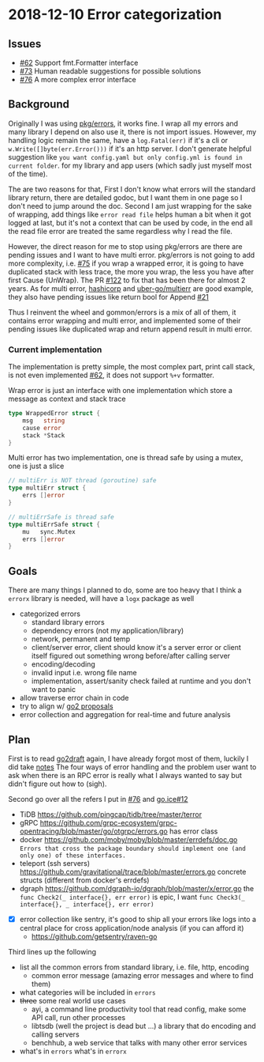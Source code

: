 # 2018-12-10 Error categorization

## Issues

- [#62](https://github.com/dyweb/gommon/issues/62) Support fmt.Formatter interface
- [#73](https://github.com/dyweb/gommon/issues/73) Human readable suggestions for possible solutions
- [#76](https://github.com/dyweb/gommon/issues/76) A more complex error interface

## Background

Originally I was using [pkg/errors](https://github.com/pkg/errors), it works fine.
I wrap all my errors and many library I depend on also use it, there is not import issues.
However, my handling logic remain the same, have a `log.Fatal(err)` if it's a cli
or `w.Write([]byte(err.Error()))` if it's an http server. 
I don't generate helpful suggestion like `you want config.yaml but only config.yml is found in current folder`.
for my library and app users (which sadly just myself most of the time).

The are two reasons for that, First I don't know what errors will the standard library return,
there are detailed godoc, but I want them in one page so I don't need to jump around the doc.
Second I am just wrapping for the sake of wrapping, add things like `error read file` helps
human a bit when it got logged at last, but it's not a context that can be used by code, 
in the end all the read file error are treated the same regardless why I read the file.

However, the direct reason for me to stop using pkg/errors are there are pending issues and 
I want to have multi error. pkg/errors is not going to add more complexity,
i.e. [#75](https://github.com/pkg/errors/issues/75) if you wrap a wrapped error, 
it is going to have duplicated stack with less trace, the more you wrap, the less you have after first Cause (UnWrap).
The PR [#122](https://github.com/pkg/errors/pull/122) to fix that has been there for almost 2 years.
As for multi error, [hashicorp](https://github.com/hashicorp/go-multierror) and [uber-go/multierr](https://github.com/uber-go/multierr)
are good example, they also have pending issues like return bool for Append [#21](https://github.com/uber-go/multierr/issues/21)

Thus I reinvent the wheel and gommon/errors is a mix of all of them, it contains error wrapping and multi error,
and implemented some of their pending issues like duplicated wrap and return append result in multi error.

<!-- the above section is quite messy ... might need to rewrite it ... -->

### Current implementation

The implementation is pretty simple, the most complex part, print call stack, is not even implemented [#62](https://github.com/dyweb/gommon/issues/62),
it does not support `%+v` formatter. 

Wrap error is just an interface with one implementation which store a message as context and stack trace

````go
type WrappedError struct {
	msg   string
	cause error
	stack *Stack
}
````

Multi error has two implementation, one is thread safe by using a mutex, one is just a slice

````go
// multiErr is NOT thread (goroutine) safe
type multiErr struct {
	errs []error
}

// multiErrSafe is thread safe
type multiErrSafe struct {
	mu   sync.Mutex
	errs []error
}
````

## Goals

There are many things I planned to do, some are too heavy that I think a `errorx` library is needed,
will have a `logx` package as well

- categorized errors
  - standard library errors
  - dependency errors (not my application/library)
  - network, permanent and temp
  - client/server error, client should know it's a server error or client itself figured out something wrong before/after calling server
  - encoding/decoding
  - invalid input i.e. wrong file name
  - implementation, assert/sanity check failed at runtime and you don't want to panic
- allow traverse error chain in code
- try to align w/ [go2 proposals](https://go.googlesource.com/proposal/+/master/design/go2draft.md)
- error collection and aggregation for real-time and future analysis

## Plan

First is to read [go2draft](https://go.googlesource.com/proposal/+/master/design/go2draft.md) again, 
I have already forgot most of them, luckily I did take [notes](https://github.com/at15/papers-i-read/commit/a44b13fd8e1bcc51135ebe128f391ebc674904c4)
The four ways of error handling and the problem user want to ask when there is an RPC error 
is really what I always wanted to say but didn't figure out how to (sigh).

Second go over all the refers I put in [#76](https://github.com/dyweb/gommon/issues/76) and [go.ice#12](https://github.com/dyweb/go.ice/issues/12)

- TiDB https://github.com/pingcap/tidb/tree/master/terror
- gRPC https://github.com/grpc-ecosystem/grpc-opentracing/blob/master/go/otgrpc/errors.go has error class
- docker https://github.com/moby/moby/blob/master/errdefs/doc.go `Errors that cross the package boundary should implement one (and only one) of these interfaces.`
- teleport (ssh servers) https://github.com/gravitational/trace/blob/master/errors.go concrete structs (different from docker's errdefs)
- dgraph https://github.com/dgraph-io/dgraph/blob/master/x/error.go the `func Check2(_ interface{}, err error)` is epic, I want `func Check3(_ interface{}, _ interface{}, err error)`
- [x] error collection like sentry, it's good to ship all your errors like logs into a central place for cross application/node analysis
(if you can afford it)
  - https://github.com/getsentry/raven-go

Third lines up the following

- list all the common errors from standard library, i.e. file, http, encoding
  - common error message (amazing error messages and where to find them)
- what categories will be included in `errors`
- ~~three~~ some real world use cases
  - ayi, a command line productivity tool that read config, make some API call, run other processes
  - libtsdb (well the project is dead but ...) a library that do encoding and calling servers
  - benchhub, a web service that talks with many other error services
- what's in `errors` what's in `errorx`